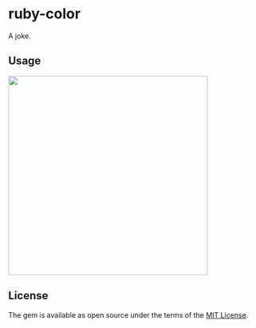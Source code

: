 # ruby-color

A joke.

## Usage

<img src="https://i.gyazo.com/4341889d4b35cebf2f678dcf42f8ad57.png" width="400px">

## License

The gem is available as open source under the terms of the [MIT License](https://opensource.org/licenses/MIT).
